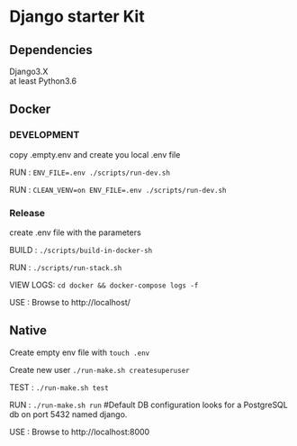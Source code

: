 # Django starter Kit

## Dependencies
Django3.X  
at least Python3.6 

## Docker

### DEVELOPMENT

copy .empty.env and create you local .env file

RUN      : ```ENV_FILE=.env ./scripts/run-dev.sh``` 

RUN      : ```CLEAN_VENV=on ENV_FILE=.env ./scripts/run-dev.sh``` 

### Release 

create .env file with the parameters

BUILD    : ```./scripts/build-in-docker-sh```

RUN      : ```./scripts/run-stack.sh``` 

VIEW LOGS: ```cd docker && docker-compose logs -f```

USE      : Browse to http://localhost/


## Native 

Create empty env file with `touch .env`

Create new user `./run-make.sh createsuperuser`

TEST     : ```./run-make.sh test```

RUN      : ```./run-make.sh run``` #Default DB configuration looks for a PostgreSQL db on port 5432 named django. 

USE      : Browse to http://localhost:8000
